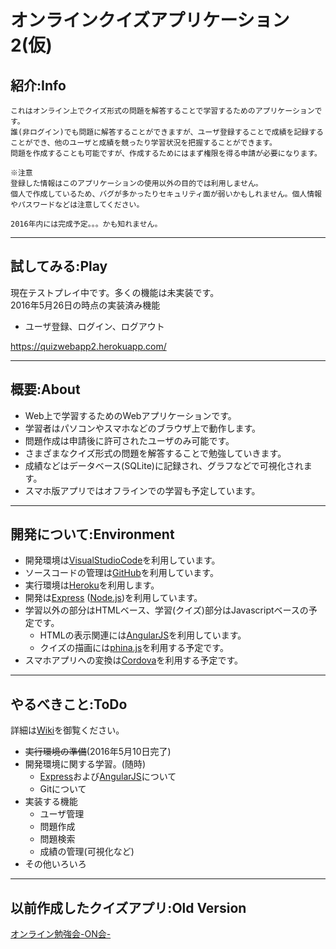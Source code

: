 # オンラインクイズアプリケーション2(仮)

## 紹介:Info
~~~
これはオンライン上でクイズ形式の問題を解答することで学習するためのアプリケーションです。
誰(非ログイン)でも問題に解答することができますが、ユーザ登録することで成績を記録することができ、他のユーザと成績を競ったり学習状況を把握することができます。
問題を作成することも可能ですが、作成するためにはまず権限を得る申請が必要になります。
~~~

~~~
※注意
登録した情報はこのアプリケーションの使用以外の目的では利用しません。
個人で作成しているため、バグが多かったりセキュリティ面が弱いかもしれません。個人情報やパスワードなどは注意してください。

2016年内には完成予定。。。かも知れません。
~~~

---
## 試してみる:Play
現在テストプレイ中です。多くの機能は未実装です。  
2016年5月26日の時点の実装済み機能
  - ユーザ登録、ログイン、ログアウト

https://quizwebapp2.herokuapp.com/

---
## 概要:About
+ Web上で学習するためのWebアプリケーションです。
+ 学習者はパソコンやスマホなどのブラウザ上で動作します。
+ 問題作成は申請後に許可されたユーザのみ可能です。
+ さまざまなクイズ形式の問題を解答することで勉強していきます。
+ 成績などはデータベース(SQLite)に記録され、グラフなどで可視化されます。
+ スマホ版アプリではオフラインでの学習も予定しています。

---
## 開発について:Environment
+ 開発環境は[VisualStudioCode]を利用しています。
+ ソースコードの管理は[GitHub]を利用しています。
+ 実行環境は[Heroku]を利用します。
+ 開発は[Express] ([Node.js])を利用しています。
+ 学習以外の部分はHTMLベース、学習(クイズ)部分はJavascriptベースの予定です。
  + HTMLの表示関連には[AngularJS]を利用しています。
  + クイズの描画には[phina.js]を利用する予定です。
+ スマホアプリへの変換は[Cordova]を利用する予定です。

---
## やるべきこと:ToDo
詳細は[Wiki]を御覧ください。
+ ~~実行環境の準備~~(2016年5月10日完了)
+ 開発環境に関する学習。(随時)
  + [Express]および[AngularJS]について
  + Gitについて
+ 実装する機能
  + ユーザ管理
  + 問題作成
  + 問題検索
  + 成績の管理(可視化など)
+ その他いろいろ

---
## 以前作成したクイズアプリ:Old Version
[オンライン勉強会-ON会-]

[Cloud9]: https://c9.io/
[Ionic]: http://ionicframework.com/
[Node.js]: http://nodejs.jp/
[AngularJS]: https://angularjs.org/
[phina.js]: https://github.com/phi-jp/phina.js
[Cordova]: https://cordova.apache.org/
[Heroku]: https://www.heroku.com/home
[GitHub]: https://github.com "GitHub"
[VisualStudioCode]: https://www.visualstudio.com/ja-jp/products/code-vs.aspx
[Express]: http://expressjs.com/ja/

[Wiki]: https://github.com/snowman8765/quizwebapp/wiki

[オンライン勉強会-ON会-]: http://snowman8765.sakura.ne.jp/onkai/
